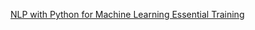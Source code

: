 [NLP with Python for Machine Learning Essential Training](https://www.linkedin.com/learning/nlp-with-python-for-machine-learning-essential-training?u=42520596)

